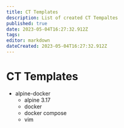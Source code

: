 ```yaml
---
title: CT Templates
description: List of created CT Tempaltes
published: true
date: 2023-05-04T16:27:32.912Z
tags: 
editor: markdown
dateCreated: 2023-05-04T16:27:32.912Z
---
```


# CT Templates
* alpine-docker
    * alpine 3.17
    * docker
    * docker compose
    * vim
    
